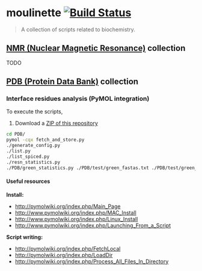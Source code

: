 moulinette [![Build Status](https://travis-ci.org/thibaudcolas/moulinette.svg?branch=master)](https://travis-ci.org/thibaudcolas/moulinette)
==========

> A collection of scripts related to biochemistry.

## [NMR (Nuclear Magnetic Resonance)](https://en.wikibooks.org/wiki/Structural_Biochemistry/Proteins/NMR_Spectroscopy) collection

TODO

## [PDB (Protein Data Bank)](http://www.rcsb.org/pdb/home/home.do) collection

### Interface residues analysis (PyMOL integration)

To execute the scripts,

1. Download a [ZIP of this repository](https://github.com/thibaudcolas/moulinette/archive/master.zip)

```sh
cd PDB/
pymol -cqx fetch_and_store.py
./generate_config.py
./list.py
./list_spiced.py
./resn_statistics.py
./PDB/green_statistics.py ./PDB/test/green_fastas.txt ./PDB/test/green_IR.txt
```

#### Useful resources

**Install:**

- http://pymolwiki.org/index.php/Main_Page
- http://www.pymolwiki.org/index.php/MAC_Install
- http://www.pymolwiki.org/index.php/Linux_Install
- http://www.pymolwiki.org/index.php/Launching_From_a_Script

**Script writing:**

- http://pymolwiki.org/index.php/FetchLocal
- http://pymolwiki.org/index.php/LoadDir
- http://pymolwiki.org/index.php/Process_All_Files_In_Directory
